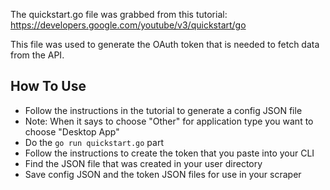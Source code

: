 The quickstart.go file was grabbed from this tutorial: https://developers.google.com/youtube/v3/quickstart/go

This file was used to generate the OAuth token that is needed to fetch data
 from the API.
 
## How To Use

 - Follow the instructions in the tutorial to generate a config JSON file
 - Note: When it says to choose "Other" for application type you want to choose
 "Desktop App"
 - Do the `go run quickstart.go` part
 - Follow the instructions to create the token that you paste into your CLI
 - Find the JSON file that was created in your user directory
 - Save config JSON and the token JSON files for use in your scraper
 
